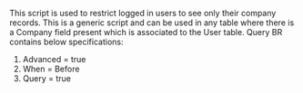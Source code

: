 This script is used to restrict logged in users to see only their company records. This is a generic script and can be used in any table where there is a Company field present
which is associated to the User table.
Query BR contains below specifications:
1. Advanced = true
2. When = Before
3. Query = true
